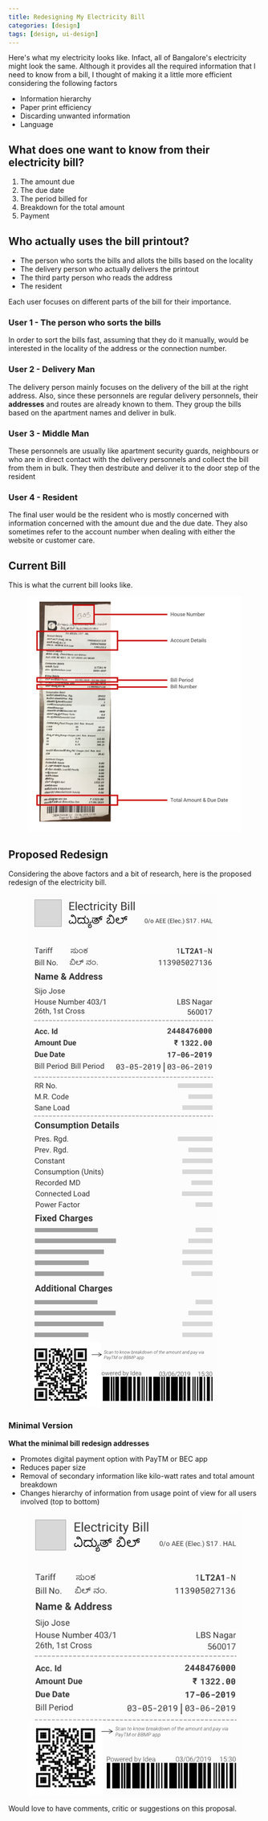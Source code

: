 ```yaml
---
title: Redesigning My Electricity Bill
categories: [design]
tags: [design, ui-design]
---
```


Here's what my electricity looks like. Infact, all of Bangalore's electricity might look the same. Although it provides all the required information that I need to know from a bill, I thought of making it a little more efficient considering the following factors

* Information hierarchy
* Paper print efficiency
* Discarding unwanted information
* Language


## What does one want to know from their electricity bill?

1. The amount due
2. The due date
3. The period billed for
4. Breakdown for the total amount
5. Payment


## Who actually uses the bill printout?

* The person who sorts the bills and allots the bills based on the locality
* The delivery person who actually delivers the printout
* The third party person who reads the address
* The resident

Each user focuses on different parts of the bill for their importance.

### User 1 - The person who sorts the bills

In order to sort the bills fast, assuming that they do it manually, would be interested in the locality of the address or the connection number.


### User 2 - Delivery Man

The delivery person mainly focuses on the delivery of the bill at the right address. Also, since these personnels are regular delivery personnels, their **addresses** and routes are already known to them. They group the bills based on the apartment names and deliver in bulk.


### User 3 - Middle Man

These personnels are usually like apartment security guards, neighbours or who are in direct contact with the delivery personnels and collect the bill from them in bulk. They then destribute and deliver it to the door step of the resident


### User 4 - Resident

The final user would be the resident who is mostly concerned with information concerned with the amount due and the due date. They also sometimes refer to the account number when dealing with either the website or customer care.


## Current Bill

This is what the current bill looks like.

<figure class="figure text-center">
  <img src="/assets/images/bill_original.png" class="figure-img img-fluid rounded" alt="electricity bill">
</figure>

<h2 class="h2">Proposed Redesign</h2>

Considering the above factors and a bit of research, here is the proposed redesign of the electricity bill.

<figure class="figure text-center">
  <img src="/assets/images/bill_redesign_full.png" class="figure-img img-fluid rounded" alt="electricity bill redesigned">
</figure>

<h3 class="h3">Minimal Version</h3>

**What the minimal bill redesign addresses**

* Promotes digital payment option with PayTM or BEC app
* Reduces paper size
* Removal of secondary information like kilo-watt rates and total amount breakdown
* Changes hierarchy of information from usage point of view for all users involved (top to bottom)

<figure class="figure text-center">
  <img src="/assets/images/bill_redesign_minimal.png" class="figure-img img-fluid rounded" alt="electricity bill redesigned minimal">
</figure>

Would love to have comments, critic or suggestions on this proposal.







